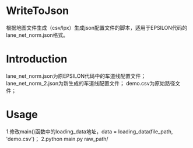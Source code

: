 # WriteToJson
根据地图文件生成（csv/lpx）生成json配置文件的脚本，适用于EPSILON代码的lane_net_norm.json格式。

# Introduction
lane_net_norm.json为原EPSILON代码中的车道线配置文件；
lane_net_norm_2.json为新生成的车道线配置文件；
demo.csv为原始路径文件；


# Usage
1.修改main()函数中的loading_data地址，data = loading_data(file_path, 'demo.csv')；
2.python main.py raw_path/
